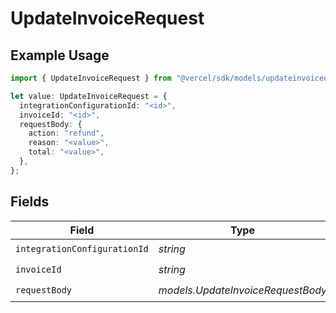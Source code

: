 # UpdateInvoiceRequest

## Example Usage

```typescript
import { UpdateInvoiceRequest } from "@vercel/sdk/models/updateinvoiceop.js";

let value: UpdateInvoiceRequest = {
  integrationConfigurationId: "<id>",
  invoiceId: "<id>",
  requestBody: {
    action: "refund",
    reason: "<value>",
    total: "<value>",
  },
};
```

## Fields

| Field                             | Type                              | Required                          | Description                       |
| --------------------------------- | --------------------------------- | --------------------------------- | --------------------------------- |
| `integrationConfigurationId`      | *string*                          | :heavy_check_mark:                | N/A                               |
| `invoiceId`                       | *string*                          | :heavy_check_mark:                | N/A                               |
| `requestBody`                     | *models.UpdateInvoiceRequestBody* | :heavy_check_mark:                | N/A                               |